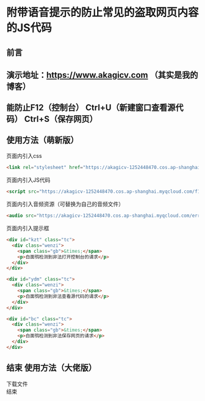 附带语音提示的防止常见的盗取网页内容的JS代码
====  
前言
-------  
演示地址：https://www.akagicv.com （其实是我的博客） <br>  
能防止F12（控制台） Ctrl+U（新建窗口查看源代码） Ctrl+S（保存网页） <br>  
使用方法（萌新版）
------- 
页面内引入css <br>
```html
<link rel="stylesheet" href="https://akagicv-1252448470.cos.ap-shanghai.myqcloud.com/add.css" type="text/css" />
```
页面内引入JS代码
```html
<script src="https://akagicv-1252448470.cos.ap-shanghai.myqcloud.com/f12.js"></script>
```
页面内引入音频资源（可替换为自己的音频文件）<br>
```html
<audio src="https://akagicv-1252448470.cos.ap-shanghai.myqcloud.com/error.wav" style="display:none" preload="auto" id="audio"></audio>
```
页面内引入提示框<br>
```html
<div id="kzt" class="tc">
  <div class="wenzi">
    <span class="gb">&times;</span>
    <p>白面鸮检测到非法打开控制台的请求</p>
  </div> 
</div>

<div id="ydm" class="tc">
  <div class="wenzi">
    <span class="gb">&times;</span>
    <p>白面鸮检测到非法查看源代码的请求</p>
  </div>
</div>

<div id="bc" class="tc">
  <div class="wenzi">
    <span class="gb">&times;</span>
    <p>白面鸮检测到非法保存网页的请求</p>
  </div>
</div>
```
结束
使用方法（大佬版）
------- 
下载文件 <br>
结束
